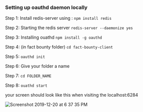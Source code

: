 ### Setting up oauthd daemon locally

Step 1: Install redis-server using :
        `npm install redis`
       
Step 2: Starting the redis server
        `redis-server --daemonize yes`
       
Step 3: Installing ouathd
        `npm install -g oauthd`
        
Step 4: (in fact bounty folder) 
        `cd fact-bounty-client`
        
Step 5: `oauthd init`

Step 6:  Give your folder a name

Step 7: `cd FOLDER_NAME`

Step 8: `ouathd start`

your screen should look like this when visiting the localhost:6284

![Screenshot 2019-12-20 at 6 37 35 PM](https://user-images.githubusercontent.com/39365087/71256790-dde32800-2357-11ea-8741-6197207e4d2b.png)

<br>
